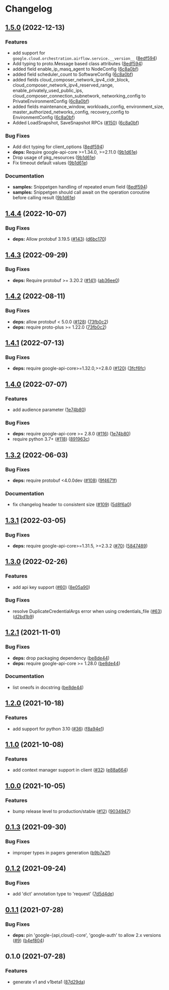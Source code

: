 # Changelog

## [1.5.0](https://github.com/googleapis/python-orchestration-airflow/compare/v1.4.4...v1.5.0) (2022-12-13)


### Features

* add support for `google.cloud.orchestration.airflow.service.__version__` ([8edf594](https://github.com/googleapis/python-orchestration-airflow/commit/8edf5948c6a59e5172c042faf5c40d98066b52a0))
* Add typing to proto.Message based class attributes ([8edf594](https://github.com/googleapis/python-orchestration-airflow/commit/8edf5948c6a59e5172c042faf5c40d98066b52a0))
* added field enable_ip_masq_agent to NodeConfig ([6c8a0bf](https://github.com/googleapis/python-orchestration-airflow/commit/6c8a0bf722793353ca9311410f245451bbdf437c))
* added field scheduler_count to SoftwareConfig ([6c8a0bf](https://github.com/googleapis/python-orchestration-airflow/commit/6c8a0bf722793353ca9311410f245451bbdf437c))
* added fields cloud_composer_network_ipv4_cidr_block, cloud_composer_network_ipv4_reserved_range, enable_privately_used_public_ips, cloud_composer_connection_subnetwork, networking_config to PrivateEnvironmentConfig ([6c8a0bf](https://github.com/googleapis/python-orchestration-airflow/commit/6c8a0bf722793353ca9311410f245451bbdf437c))
* added fields maintenance_window, workloads_config, environment_size, master_authorized_networks_config, recovery_config to EnvironmentConfig ([6c8a0bf](https://github.com/googleapis/python-orchestration-airflow/commit/6c8a0bf722793353ca9311410f245451bbdf437c))
* Added LoadSnapshot, SaveSnapshot RPCs ([#150](https://github.com/googleapis/python-orchestration-airflow/issues/150)) ([6c8a0bf](https://github.com/googleapis/python-orchestration-airflow/commit/6c8a0bf722793353ca9311410f245451bbdf437c))


### Bug Fixes

* Add dict typing for client_options ([8edf594](https://github.com/googleapis/python-orchestration-airflow/commit/8edf5948c6a59e5172c042faf5c40d98066b52a0))
* **deps:** Require google-api-core &gt;=1.34.0, >=2.11.0  ([9b1d61e](https://github.com/googleapis/python-orchestration-airflow/commit/9b1d61e4cb24023ca831e83799ccc61fc398d335))
* Drop usage of pkg_resources ([9b1d61e](https://github.com/googleapis/python-orchestration-airflow/commit/9b1d61e4cb24023ca831e83799ccc61fc398d335))
* Fix timeout default values ([9b1d61e](https://github.com/googleapis/python-orchestration-airflow/commit/9b1d61e4cb24023ca831e83799ccc61fc398d335))


### Documentation

* **samples:** Snippetgen handling of repeated enum field ([8edf594](https://github.com/googleapis/python-orchestration-airflow/commit/8edf5948c6a59e5172c042faf5c40d98066b52a0))
* **samples:** Snippetgen should call await on the operation coroutine before calling result ([9b1d61e](https://github.com/googleapis/python-orchestration-airflow/commit/9b1d61e4cb24023ca831e83799ccc61fc398d335))

## [1.4.4](https://github.com/googleapis/python-orchestration-airflow/compare/v1.4.3...v1.4.4) (2022-10-07)


### Bug Fixes

* **deps:** Allow protobuf 3.19.5 ([#143](https://github.com/googleapis/python-orchestration-airflow/issues/143)) ([d6bc170](https://github.com/googleapis/python-orchestration-airflow/commit/d6bc1706098586ef9b4591a62caeb2bcb8177fca))

## [1.4.3](https://github.com/googleapis/python-orchestration-airflow/compare/v1.4.2...v1.4.3) (2022-09-29)


### Bug Fixes

* **deps:** Require protobuf >= 3.20.2 ([#141](https://github.com/googleapis/python-orchestration-airflow/issues/141)) ([ab36ee0](https://github.com/googleapis/python-orchestration-airflow/commit/ab36ee0f28e3528439a768b4ccfc51c7ef10eaa8))

## [1.4.2](https://github.com/googleapis/python-orchestration-airflow/compare/v1.4.1...v1.4.2) (2022-08-11)


### Bug Fixes

* **deps:** allow protobuf < 5.0.0 ([#128](https://github.com/googleapis/python-orchestration-airflow/issues/128)) ([73fb0c2](https://github.com/googleapis/python-orchestration-airflow/commit/73fb0c22ff1da1b400141418e1034fad776fea0a))
* **deps:** require proto-plus >= 1.22.0 ([73fb0c2](https://github.com/googleapis/python-orchestration-airflow/commit/73fb0c22ff1da1b400141418e1034fad776fea0a))

## [1.4.1](https://github.com/googleapis/python-orchestration-airflow/compare/v1.4.0...v1.4.1) (2022-07-13)


### Bug Fixes

* **deps:** require google-api-core>=1.32.0,>=2.8.0 ([#120](https://github.com/googleapis/python-orchestration-airflow/issues/120)) ([3fcf6fc](https://github.com/googleapis/python-orchestration-airflow/commit/3fcf6fc44f0d58f7d9da00a434748be0723292b6))

## [1.4.0](https://github.com/googleapis/python-orchestration-airflow/compare/v1.3.2...v1.4.0) (2022-07-07)


### Features

* add audience parameter ([1e74b80](https://github.com/googleapis/python-orchestration-airflow/commit/1e74b80e426d74c36bd0792082d29e4e618d08a4))


### Bug Fixes

* **deps:** require google-api-core >= 2.8.0 ([#116](https://github.com/googleapis/python-orchestration-airflow/issues/116)) ([1e74b80](https://github.com/googleapis/python-orchestration-airflow/commit/1e74b80e426d74c36bd0792082d29e4e618d08a4))
* require python 3.7+ ([#118](https://github.com/googleapis/python-orchestration-airflow/issues/118)) ([891963c](https://github.com/googleapis/python-orchestration-airflow/commit/891963c483d34f285695e2b680ec798a0b70def4))

## [1.3.2](https://github.com/googleapis/python-orchestration-airflow/compare/v1.3.1...v1.3.2) (2022-06-03)


### Bug Fixes

* **deps:** require protobuf <4.0.0dev ([#108](https://github.com/googleapis/python-orchestration-airflow/issues/108)) ([9f4671f](https://github.com/googleapis/python-orchestration-airflow/commit/9f4671fd7282114fb3a91b29c63938a9c3a977a2))


### Documentation

* fix changelog header to consistent size ([#109](https://github.com/googleapis/python-orchestration-airflow/issues/109)) ([5d8f6a0](https://github.com/googleapis/python-orchestration-airflow/commit/5d8f6a0f400f77e31e23fb0f8398f70de6b30a74))

## [1.3.1](https://github.com/googleapis/python-orchestration-airflow/compare/v1.3.0...v1.3.1) (2022-03-05)


### Bug Fixes

* **deps:** require google-api-core>=1.31.5, >=2.3.2 ([#70](https://github.com/googleapis/python-orchestration-airflow/issues/70)) ([5847489](https://github.com/googleapis/python-orchestration-airflow/commit/58474891762075088806b1da8894da5ed4dd6741))

## [1.3.0](https://github.com/googleapis/python-orchestration-airflow/compare/v1.2.1...v1.3.0) (2022-02-26)


### Features

* add api key support ([#60](https://github.com/googleapis/python-orchestration-airflow/issues/60)) ([8e05a90](https://github.com/googleapis/python-orchestration-airflow/commit/8e05a905ea8a5c760eeb65d15cea73da41eac4ab))


### Bug Fixes

* resolve DuplicateCredentialArgs error when using credentials_file ([#63](https://github.com/googleapis/python-orchestration-airflow/issues/63)) ([d2bd1b9](https://github.com/googleapis/python-orchestration-airflow/commit/d2bd1b9c76fe16f180f55b4c046c719ee1fbec46))

## [1.2.1](https://www.github.com/googleapis/python-orchestration-airflow/compare/v1.2.0...v1.2.1) (2021-11-01)


### Bug Fixes

* **deps:** drop packaging dependency ([be8de44](https://www.github.com/googleapis/python-orchestration-airflow/commit/be8de448aa7b0bdfb40edf5c41b0a2d5a411b9cc))
* **deps:** require google-api-core >= 1.28.0 ([be8de44](https://www.github.com/googleapis/python-orchestration-airflow/commit/be8de448aa7b0bdfb40edf5c41b0a2d5a411b9cc))


### Documentation

* list oneofs in docstring ([be8de44](https://www.github.com/googleapis/python-orchestration-airflow/commit/be8de448aa7b0bdfb40edf5c41b0a2d5a411b9cc))

## [1.2.0](https://www.github.com/googleapis/python-orchestration-airflow/compare/v1.1.0...v1.2.0) (2021-10-18)


### Features

* add support for python 3.10 ([#36](https://www.github.com/googleapis/python-orchestration-airflow/issues/36)) ([f8a94e1](https://www.github.com/googleapis/python-orchestration-airflow/commit/f8a94e19edea767411f863587bf9e4ebfc8d001c))

## [1.1.0](https://www.github.com/googleapis/python-orchestration-airflow/compare/v1.0.0...v1.1.0) (2021-10-08)


### Features

* add context manager support in client ([#32](https://www.github.com/googleapis/python-orchestration-airflow/issues/32)) ([e88a664](https://www.github.com/googleapis/python-orchestration-airflow/commit/e88a6643be39c3cdbf4be3718e101ba0cb36f6f9))

## [1.0.0](https://www.github.com/googleapis/python-orchestration-airflow/compare/v0.1.3...v1.0.0) (2021-10-05)


### Features

* bump release level to production/stable ([#12](https://www.github.com/googleapis/python-orchestration-airflow/issues/12)) ([9034947](https://www.github.com/googleapis/python-orchestration-airflow/commit/90349471b64fa702618c7da394d212cc31126a33))

## [0.1.3](https://www.github.com/googleapis/python-orchestration-airflow/compare/v0.1.2...v0.1.3) (2021-09-30)


### Bug Fixes

* improper types in pagers generation ([b9b7a2f](https://www.github.com/googleapis/python-orchestration-airflow/commit/b9b7a2fe76906c0056c1a4bba1ff576dc7e339a3))

## [0.1.2](https://www.github.com/googleapis/python-orchestration-airflow/compare/v0.1.1...v0.1.2) (2021-09-24)


### Bug Fixes

* add 'dict' annotation type to 'request' ([7d5d4de](https://www.github.com/googleapis/python-orchestration-airflow/commit/7d5d4de6ec0ae72fad49db1bb47334b2da0494b4))

## [0.1.1](https://www.github.com/googleapis/python-orchestration-airflow/compare/v0.1.0...v0.1.1) (2021-07-28)


### Bug Fixes

* **deps:** pin 'google-{api,cloud}-core', 'google-auth' to allow 2.x versions ([#9](https://www.github.com/googleapis/python-orchestration-airflow/issues/9)) ([b4ef804](https://www.github.com/googleapis/python-orchestration-airflow/commit/b4ef804d16f4b312e0485e9107f32ef3ee0a7a97))

## 0.1.0 (2021-07-28)


### Features

* generate v1 and v1beta1 ([87d29da](https://www.github.com/googleapis/python-orchestration-airflow/commit/87d29da7d280a41c109ff30231a2e53d514d4eeb))
